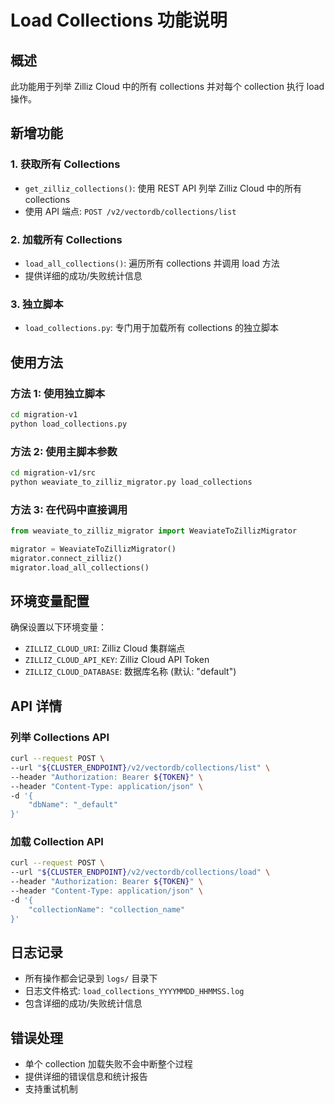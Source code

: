 # Load Collections 功能说明

## 概述

此功能用于列举 Zilliz Cloud 中的所有 collections 并对每个 collection 执行 load 操作。

## 新增功能

### 1. 获取所有 Collections
- `get_zilliz_collections()`: 使用 REST API 列举 Zilliz Cloud 中的所有 collections
- 使用 API 端点: `POST /v2/vectordb/collections/list`

### 2. 加载所有 Collections  
- `load_all_collections()`: 遍历所有 collections 并调用 load 方法
- 提供详细的成功/失败统计信息

### 3. 独立脚本
- `load_collections.py`: 专门用于加载所有 collections 的独立脚本

## 使用方法

### 方法 1: 使用独立脚本
```bash
cd migration-v1
python load_collections.py
```

### 方法 2: 使用主脚本参数
```bash
cd migration-v1/src
python weaviate_to_zilliz_migrator.py load_collections
```

### 方法 3: 在代码中直接调用
```python
from weaviate_to_zilliz_migrator import WeaviateToZillizMigrator

migrator = WeaviateToZillizMigrator()
migrator.connect_zilliz()
migrator.load_all_collections()
```

## 环境变量配置

确保设置以下环境变量：
- `ZILLIZ_CLOUD_URI`: Zilliz Cloud 集群端点
- `ZILLIZ_CLOUD_API_KEY`: Zilliz Cloud API Token
- `ZILLIZ_CLOUD_DATABASE`: 数据库名称 (默认: "default")

## API 详情

### 列举 Collections API
```bash
curl --request POST \
--url "${CLUSTER_ENDPOINT}/v2/vectordb/collections/list" \
--header "Authorization: Bearer ${TOKEN}" \
--header "Content-Type: application/json" \
-d '{
    "dbName": "_default"
}'
```

### 加载 Collection API
```bash
curl --request POST \
--url "${CLUSTER_ENDPOINT}/v2/vectordb/collections/load" \
--header "Authorization: Bearer ${TOKEN}" \
--header "Content-Type: application/json" \
-d '{
    "collectionName": "collection_name"
}'
```

## 日志记录

- 所有操作都会记录到 `logs/` 目录下
- 日志文件格式: `load_collections_YYYYMMDD_HHMMSS.log`
- 包含详细的成功/失败统计信息

## 错误处理

- 单个 collection 加载失败不会中断整个过程
- 提供详细的错误信息和统计报告
- 支持重试机制 